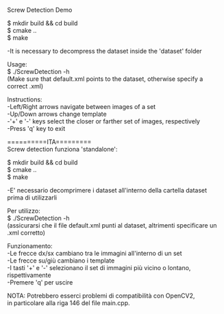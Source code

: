Screw Detection Demo
  
$ mkdir build && cd build  
$ cmake ..   
$ make  
  
-It is necessary to decompress the dataset inside the 'dataset' folder  
  
Usage:  
$ ./ScrewDetection -h  
(Make sure that default.xml points to the dataset, otherwise specify a correct .xml)

Instructions:   
        -Left/Right arrows navigate between images of a set  
        -Up/Down arrows change template  
        -'+' e '-' keys select the closer or farther set of images, respectively  
        -Press 'q' key to exit  



==========ITA=========  
Screw detection funziona 'standalone':  
  
$ mkdir build && cd build  
$ cmake ..   
$ make  
  
-E' necessario decomprimere i dataset all'interno della cartella dataset prima di utilizzarli  
  
Per utilizzo:   
$ ./ScrewDetection -h   
(assicurarsi che il file default.xml punti al dataset, altrimenti specificare un .xml corretto)  

Funzionamento:   
        -Le frecce dx/sx cambiano tra le immagini all'interno di un set  
        -Le frecce su/giù cambiano i template  
        -I tasti '+' e '-' selezionano il set di immagini più vicino o lontano, rispettivamente  
        -Premere 'q' per uscire  

NOTA: Potrebbero esserci problemi di compatibilità con OpenCV2,  
in particolare alla riga 146 del file main.cpp.   
